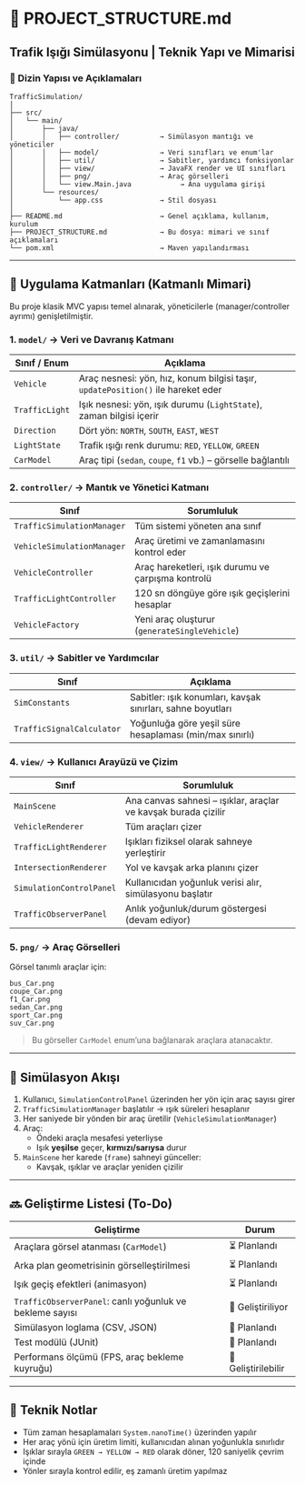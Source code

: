 # 📐 PROJECT_STRUCTURE.md
## Trafik Işığı Simülasyonu | Teknik Yapı ve Mimarisi

### 📁 Dizin Yapısı ve Açıklamaları

```
TrafficSimulation/
│
├── src/
│   └── main/
│       ├── java/
│       │   ├── controller/          → Simülasyon mantığı ve yöneticiler
│       │   ├── model/               → Veri sınıfları ve enum'lar
│       │   ├── util/                → Sabitler, yardımcı fonksiyonlar
│       │   ├── view/                → JavaFX render ve UI sınıfları
│       │   ├── png/                 → Araç görselleri
│       │   └── view.Main.java            → Ana uygulama girişi
│       └── resources/
│           └── app.css              → Stil dosyası
│
├── README.md                        → Genel açıklama, kullanım, kurulum
├── PROJECT_STRUCTURE.md             → Bu dosya: mimari ve sınıf açıklamaları
└── pom.xml                          → Maven yapılandırması
```

---

## 🎯 Uygulama Katmanları (Katmanlı Mimari)

Bu proje klasik MVC yapısı temel alınarak, yöneticilerle (manager/controller ayrımı) genişletilmiştir.

### 1. `model/` → Veri ve Davranış Katmanı

| Sınıf / Enum | Açıklama |
|--------------|----------|
| `Vehicle`     | Araç nesnesi: yön, hız, konum bilgisi taşır, `updatePosition()` ile hareket eder |
| `TrafficLight`| Işık nesnesi: yön, ışık durumu (`LightState`), zaman bilgisi içerir |
| `Direction`   | Dört yön: `NORTH`, `SOUTH`, `EAST`, `WEST` |
| `LightState`  | Trafik ışığı renk durumu: `RED`, `YELLOW`, `GREEN` |
| `CarModel`    | Araç tipi (`sedan`, `coupe`, `f1` vb.) – görselle bağlantılı |

### 2. `controller/` → Mantık ve Yönetici Katmanı

| Sınıf | Sorumluluk |
|-------|------------|
| `TrafficSimulationManager`   | Tüm sistemi yöneten ana sınıf |
| `VehicleSimulationManager`   | Araç üretimi ve zamanlamasını kontrol eder |
| `VehicleController`          | Araç hareketleri, ışık durumu ve çarpışma kontrolü |
| `TrafficLightController`     | 120 sn döngüye göre ışık geçişlerini hesaplar |
| `VehicleFactory`             | Yeni araç oluşturur (`generateSingleVehicle`) |

### 3. `util/` → Sabitler ve Yardımcılar

| Sınıf | Açıklama |
|-------|----------|
| `SimConstants`              | Sabitler: ışık konumları, kavşak sınırları, sahne boyutları |
| `TrafficSignalCalculator`  | Yoğunluğa göre yeşil süre hesaplaması (min/max sınırlı) |

### 4. `view/` → Kullanıcı Arayüzü ve Çizim

| Sınıf | Sorumluluk |
|-------|------------|
| `MainScene`             | Ana canvas sahnesi – ışıklar, araçlar ve kavşak burada çizilir |
| `VehicleRenderer`       | Tüm araçları çizer |
| `TrafficLightRenderer`  | Işıkları fiziksel olarak sahneye yerleştirir |
| `IntersectionRenderer`  | Yol ve kavşak arka planını çizer |
| `SimulationControlPanel`| Kullanıcıdan yoğunluk verisi alır, simülasyonu başlatır |
| `TrafficObserverPanel`  | Anlık yoğunluk/durum göstergesi (devam ediyor) |

### 5. `png/` → Araç Görselleri

Görsel tanımlı araçlar için:

```
bus_Car.png
coupe_Car.png
f1_Car.png
sedan_Car.png
sport_Car.png
suv_Car.png
```

> Bu görseller `CarModel` enum’una bağlanarak araçlara atanacaktır.

---

## 🧪 Simülasyon Akışı

1. Kullanıcı, `SimulationControlPanel` üzerinden her yön için araç sayısı girer
2. `TrafficSimulationManager` başlatılır → ışık süreleri hesaplanır
3. Her saniyede bir yönden bir araç üretilir (`VehicleSimulationManager`)
4. Araç:
   - Öndeki araçla mesafesi yeterliyse
   - Işık **yeşilse** geçer, **kırmızı/sarıysa** durur
5. `MainScene` her karede (`frame`) sahneyi günceller:
   - Kavşak, ışıklar ve araçlar yeniden çizilir

---

## 🔜 Geliştirme Listesi (To-Do)

| Geliştirme | Durum |
|------------|-------|
| Araçlara görsel atanması (`CarModel`) | ⏳ Planlandı |
| Arka plan geometrisinin görselleştirilmesi | ⏳ Planlandı |
| Işık geçiş efektleri (animasyon) | ⏳ Planlandı |
| `TrafficObserverPanel`: canlı yoğunluk ve bekleme sayısı | 🔄 Geliştiriliyor |
| Simülasyon loglama (CSV, JSON) | 🔲 Planlandı |
| Test modülü (JUnit) | 🔲 Planlandı |
| Performans ölçümü (FPS, araç bekleme kuyruğu) | 🔲 Geliştirilebilir |

---

## 📌 Teknik Notlar

- Tüm zaman hesaplamaları `System.nanoTime()` üzerinden yapılır
- Her araç yönü için üretim limiti, kullanıcıdan alınan yoğunlukla sınırlıdır
- Işıklar sırayla `GREEN → YELLOW → RED` olarak döner, 120 saniyelik çevrim içinde
- Yönler sırayla kontrol edilir, eş zamanlı üretim yapılmaz